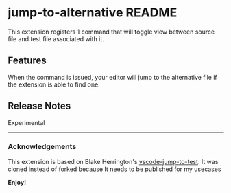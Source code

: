 # jump-to-alternative README

This extension registers 1 command that will toggle view between source file and test file associated with it.

## Features

When the command is issued, your editor will jump to the alternative file if the extension is able to find one.

## Release Notes

Experimental

-----------------------------------------------------------------------------------------------------------

### Acknowledgements

This extension is based on Blake Herrington's [vscode-jump-to-test](https://github.com/blakeherrington/vscode-jump-to-test).
It was cloned instead of forked because It needs to be published for my usecases

**Enjoy!**
